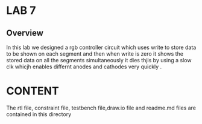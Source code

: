 # LAB 7
## Overview

In this lab we designed a rgb controller circuit which uses write to store data to be shown on each segment and then when write is zero it shows the stored data on all the segments simultaneously it dies thjis by using a slow clk whicjh enables differnt anodes and cathodes very quickly .

# CONTENT
The rtl file, constraint file, testbench file,draw.io file and readme.md files are contained in this directory
